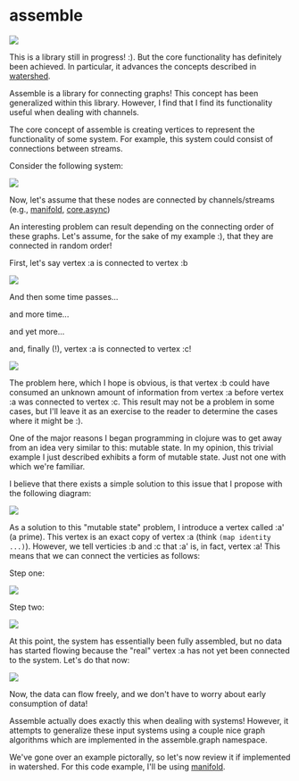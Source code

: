 assemble
========

![](/images/logo.png)

This is a library still in progress! :).  But the core functionality has definitely been achieved.  In particular, it advances the concepts described in [watershed](http://github.com/hypower-org/watershed).

Assemble is a library for connecting graphs!  This concept has been generalized within this library.  However, I find that I find its functionality useful when dealing with channels.  

The core concept of assemble is creating vertices to represent the functionality of some system.  For example, this system could consist of connections between streams.  

Consider the following system:  

![](/images/problematic-example.png)

Now, let's assume that these nodes are connected by channels/streams (e.g., [manifold](https://github.com/ztellman/manifold), [core.async](https://github.com/clojure/core.async))

An interesting problem can result depending on the connecting order of these graphs.  Let's assume, for the sake of my example :), that they are connected in random order! 

First, let's say vertex :a is connected to vertex :b 

![](/images/problematic-example-1.png)

And then some time passes...

and more time...

and yet more...

and, finally (!), vertex :a is connected to vertex :c! 

![](/images/problematic-example.png)

The problem here, which I hope is obvious, is that vertex :b could have consumed an unknown amount of information from vertex :a before vertex :a was connected to vertex :c.  This result may not be a problem in some cases, but I'll leave it as an exercise to the reader to determine the cases where it might be :). 

One of the major reasons I began programming in clojure was to get away from an idea very similar to this: mutable state.  In my opinion, this trivial example I just described exhibits a form of mutable state.  Just not one with which we're familiar.  

I believe that there exists a simple solution to this issue that I propose with the following diagram: 

![](/images/problematic-example-fixed.png)

As a solution to this "mutable state" problem, I introduce a vertex called :a' (a prime).  This vertex is an exact copy of vertex :a (think ```(map identity ...)```).  However, we tell verticies :b and :c that :a' is, in fact, vertex :a!  This means that we can connect the verticies as follows: 

Step one: 

![](/images/problematic-example-fixed-1.png)

Step two: 

![](/images/problematic-example-fixed-2.png)

At this point, the system has essentially been fully assembled, but no data has started flowing because the "real" vertex :a has not yet been connected to the system.  Let's do that now: 

![](/images/problematic-example-fixed-3.png)

Now, the data can flow freely, and we don't have to worry about early consumption of data!

Assemble actually does exactly this when dealing with systems!  However, it attempts to generalize these input systems using a couple nice graph algorithms which are implemented in the assemble.graph namespace.  

We've gone over an example pictorally, so let's now review it if implemented in watershed.  For this code example, I'll be using [manifold](http://github.com/ztellman/manifold).  


